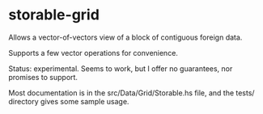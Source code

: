 # storable-grid

Allows a vector-of-vectors view of a block of
contiguous foreign data.

Supports a few vector operations for convenience.

Status: experimental. Seems to work, but I offer no guarantees, nor
promises to support.

Most documentation is in the src/Data/Grid/Storable.hs file,
and the tests/ directory gives some sample usage.

